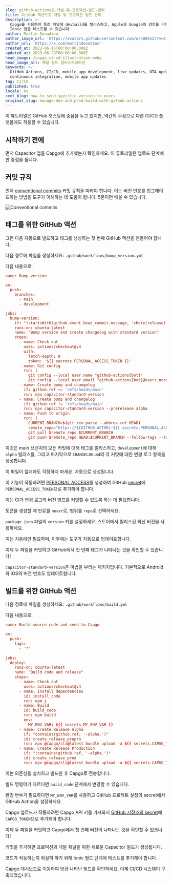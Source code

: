 ```yaml
---
slug: github-actions로-개발-및-프로덕션-빌드-관리
title: GitHub 액션으로 개발 및 프로덕션 빌드 관리
description: >-
  Capgo를 사용하여 특정 채널에 devbuild를 릴리스하고, Apple과 Google의 검토를 기다리지 않고도 팀이 Capacitor
  Ionic 앱을 테스트할 수 있습니다
author: Martin Donadieu
author_image_url: 'https://avatars.githubusercontent.com/u/4084527?v=4'
author_url: 'https://x.com/martindonadieu'
created_at: 2022-06-16T00:00:00.000Z
updated_at: 2023-06-29T00:00:00.000Z
head_image: /capgo_ci-cd-illustration.webp
head_image_alt: 채널 빌드 일러스트레이션
keywords: >-
  GitHub Actions, CI/CD, mobile app development, live updates, OTA updates,
  continuous integration, mobile app updates
tag: CI/CD
published: true
locale: ko
next_blog: how-to-send-specific-version-to-users
original_slug: manage-dev-and-prod-build-with-github-actions
---
```

이 튜토리얼은 GitHub 호스팅에 중점을 두고 있지만, 약간의 수정으로 다른 CI/CD 플랫폼에도 적용할 수 있습니다.

## 시작하기 전에

먼저 Capacitor 앱을 Capgo에 추가했는지 확인하세요. 이 튜토리얼은 업로드 단계에만 중점을 둡니다.

## 커밋 규칙

먼저 [conventional commits](https://www.conventionalcommits.org/en/v1.0.0/) 커밋 규칙을 따라야 합니다. 이는 버전 번호를 업그레이드하는 방법을 도구가 이해하는 데 도움이 됩니다. 5분이면 배울 수 있습니다.

![Conventional commits](/conventional_commits.webp)

## 태그를 위한 GitHub 액션

그런 다음 자동으로 빌드하고 태그를 생성하는 첫 번째 GitHub 액션을 만들어야 합니다.

다음 경로에 파일을 생성하세요: `.github/workflows/bump_version.yml`

다음 내용으로:

```toml
name: Bump version

on:
  push:
    branches:
      - main
      - development

jobs:
  bump-version:
    if: "!startsWith(github.event.head_commit.message, 'chore(release):')"
    runs-on: ubuntu-latest
    name: "Bump version and create changelog with standard version"
    steps:
      - name: Check out
        uses: actions/checkout@v4
        with:
          fetch-depth: 0
          token: '${{ secrets.PERSONAL_ACCESS_TOKEN }}'
      - name: Git config
        run: |
          git config --local user.name "github-actions[bot]"
          git config --local user.email "github-actions[bot]@users.noreply.github.com"
      - name: Create bump and changelog
        if: github.ref == 'refs/heads/main'
        run: npx capacitor-standard-version
      - name: Create bump and changelog
        if: github.ref != 'refs/heads/main'
        run: npx capacitor-standard-version --prerelease alpha
      - name: Push to origin
        run: |
          CURRENT_BRANCH=$(git rev-parse --abbrev-ref HEAD)
          remote_repo="https://${GITHUB_ACTOR}:${{ secrets.PERSONAL_ACCESS_TOKEN }}@github.com/${GITHUB_REPOSITORY}.git"
          git pull $remote_repo $CURRENT_BRANCH
          git push $remote_repo HEAD:$CURRENT_BRANCH --follow-tags --tags

```

이것은 main 브랜치의 모든 커밋에 대해 태그를 릴리스하고, `development`에 대해 `alpha` 릴리스를, 그리고 마지막으로 `CHANGELOG.md`의 각 커밋에 대한 변경 로그 항목을 생성합니다.

이 파일이 없더라도 걱정하지 마세요. 자동으로 생성됩니다.

이 기능이 작동하려면 [PERSONAL ACCESS](https://docs.github.com/en/authentication/keeping-your-account-and-data-secure/creating-a-personal-access-token/)를 생성하여 GitHub [secret](https://docs.github.com/en/actions/security-guides/encrypted-secrets "GitHub secrets")에 `PERSONAL_ACCESS_TOKEN`으로 추가해야 합니다.

이는 CI가 변경 로그와 버전 범프를 커밋할 수 있도록 하는 데 필요합니다.

토큰을 생성할 때 만료를 `never`로, 범위를 `repo`로 선택하세요.

`package.json` 파일의 `version` 키를 설정하세요. 스토어에서 릴리스된 최신 버전을 사용하세요.

이는 처음에만 필요하며, 이후에는 도구가 자동으로 업데이트합니다.

이제 두 파일을 커밋하고 GitHub에서 첫 번째 태그가 나타나는 것을 확인할 수 있습니다!

`capacitor-standard-version`은 마법을 부리는 패키지입니다. 기본적으로 Android와 iOS의 버전 번호도 업데이트합니다.

## 빌드를 위한 GitHub 액션

다음 경로에 파일을 생성하세요: `.github/workflows/build.yml`

다음 내용으로:

```toml
name: Build source code and send to Capgo

on:
  push:
    tags:
      - '*'
      
jobs:
  deploy:
    runs-on: ubuntu-latest
    name: "Build code and release"
    steps:
      - name: Check out
        uses: actions/checkout@v4
      - name: Install dependencies
        id: install_code
        run: npm i
      - name: Build
        id: build_code
        run: npm build
        env:
          MY_ENV_VAR: ${{ secrets.MY_ENV_VAR }}
      - name: Create Release Alpha
        if: "contains(github.ref, '-alpha.')"
        id: create_release_prepro
        run: npx @capgo/cli@latest bundle upload -a ${{ secrets.CAPGO_TOKEN }} -c development
      - name: Create Release Production
        if: "!contains(github.ref, '-alpha.')"
        id: create_release_prod
        run: npx @capgo/cli@latest bundle upload -a ${{ secrets.CAPGO_TOKEN }} -c production
```

이는 의존성을 설치하고 빌드한 후 Capgo로 전송합니다.

빌드 명령어가 다르다면 `build_code` 단계에서 변경할 수 있습니다.

환경 변수가 필요하다면 `MY_ENV_VAR`를 사용하고 GitHub 프로젝트 설정의 secret에서 GitHub Action을 설정하세요.

Capgo 업로드가 작동하려면 Capgo API 키를 가져와서 [GitHub 저장소의 secret](https://docs.github.com/en/actions/security-guides/encrypted-secrets/)에 `CAPGO_TOKEN`으로 추가해야 합니다.

이제 두 파일을 커밋하고 Capgo에서 첫 번째 버전이 나타나는 것을 확인할 수 있습니다!

커밋을 추가하면 프로덕션과 개발 채널을 위한 새로운 Capacitor 빌드가 생성됩니다.

코드가 작동하는지 확실히 하기 위해 Ionic 빌드 단계에 테스트를 추가해야 합니다.

Capgo 대시보드로 이동하여 방금 나타난 빌드를 확인하세요. 이제 CI/CD 시스템이 구축되었습니다.
